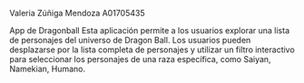 Valeria Zúñiga Mendoza
A01705435

App de Dragonball
Esta aplicación permite a los usuarios explorar una lista de personajes del universo de Dragon Ball. Los usuarios pueden desplazarse por la lista completa de personajes y utilizar un filtro interactivo para seleccionar  los personajes de una raza específica, como Saiyan, Namekian, Humano.
